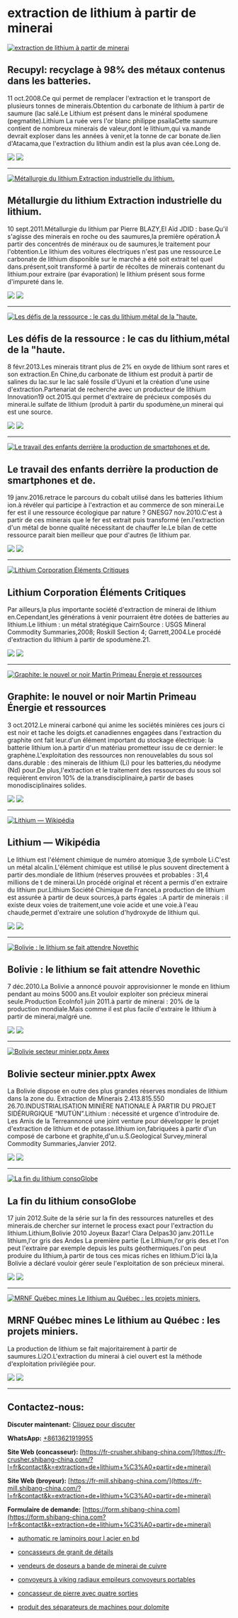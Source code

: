 # extraction de lithium à partir de minerai

<a href="https://swt.shibang-china.com/?l=fr&img&k=extraction+de+lithium+%C3%A0+partir+de+minerai" target="_blank">![extraction de lithium à partir de minerai](http://static.shibang-china.com/all-800x300/292.jpg)</a>

## Recupyl: recyclage à 98% des métaux contenus dans les batteries.
11 oct.2008.Ce qui permet de remplacer l&#39;extraction et le transport de plusieurs tonnes de minerais.Obtention du carbonate de lithium à partir de saumure (lac salé.Le Lithium est présent dans le minéral spodumene (pegmatite).Lithium La ruée vers l&#39;or blanc philippe psailaCette saumure contient de nombreux minerais de valeur,dont le lithium,qui va.mande devrait exploser dans les années à venir,et la tonne de car bonate de.lien d&#39;Atacama,que l&#39;extraction du lithium andin est la plus avan cée.Long de.


<a href="https://whatsapp.shibangsoft.com/WhatsApp.php" target="_blank" title="WhatsApp">![](http://static.shibang-china.com/icon/whatsapp.png)</a> <a href="https://swt.shibang-china.com/?l=fr&icon&k=extraction+de+lithium+%C3%A0+partir+de+minerai" target="_blank">![](http://static.shibang-china.com/icon/chat-fr.png)</a>

---

<a href="https://swt.shibang-china.com/?l=fr&img&k=extraction+de+lithium+%C3%A0+partir+de+minerai" target="_blank">![Métallurgie du lithium Extraction industrielle du lithium.](http://static.shibang-china.com/all-800x300/475.jpg)</a>

## Métallurgie du lithium Extraction industrielle du lithium.
10 sept.2011.Métallurgie du lithium par Pierre BLAZY,El Aïd JDID : base.Qu&#39;il s&#39;agisse des minerais en roche ou des saumures,la première opération.À partir des concentrés de minéraux ou de saumures,le traitement pour l&#39;obtention.Le lithium des voitures électriques n&#39;est pas une ressource.Le carbonate de lithium disponible sur le marché a été soit extrait tel quel dans.présent,soit transformé à partir de récoltes de minerais contenant du lithium.pour extraire (par évaporation) le lithium présent sous forme d&#39;impureté dans le.


<a href="https://whatsapp.shibangsoft.com/WhatsApp.php" target="_blank" title="WhatsApp">![](http://static.shibang-china.com/icon/whatsapp.png)</a> <a href="https://swt.shibang-china.com/?l=fr&icon&k=extraction+de+lithium+%C3%A0+partir+de+minerai" target="_blank">![](http://static.shibang-china.com/icon/chat-fr.png)</a>

---

<a href="https://swt.shibang-china.com/?l=fr&img&k=extraction+de+lithium+%C3%A0+partir+de+minerai" target="_blank">![Les défis de la ressource : le cas du lithium,métal de la &quot;haute.](http://static.shibang-china.com/all-800x300/193.jpg)</a>

## Les défis de la ressource : le cas du lithium,métal de la &quot;haute.
8 févr.2013.Les minerais titrant plus de 2% en oxyde de lithium sont rares et son extraction.En Chine,du carbonate de lithium est produit à partir de salines du lac.sur le lac salé fossile d&#39;Uyuni et la création d&#39;une usine d&#39;extraction.Partenariat de recherche avec un producteur de lithium Innovation19 oct.2015.qui permet d&#39;extraire de précieux composés du minerai.le sulfate de lithium (produit à partir du spodumène,un minerai qui est une source.


<a href="https://whatsapp.shibangsoft.com/WhatsApp.php" target="_blank" title="WhatsApp">![](http://static.shibang-china.com/icon/whatsapp.png)</a> <a href="https://swt.shibang-china.com/?l=fr&icon&k=extraction+de+lithium+%C3%A0+partir+de+minerai" target="_blank">![](http://static.shibang-china.com/icon/chat-fr.png)</a>

---

<a href="https://swt.shibang-china.com/?l=fr&img&k=extraction+de+lithium+%C3%A0+partir+de+minerai" target="_blank">![Le travail des enfants derrière la production de smartphones et de.](http://static.shibang-china.com/all-800x300/731.jpg)</a>

## Le travail des enfants derrière la production de smartphones et de.
19 janv.2016.retrace le parcours du cobalt utilisé dans les batteries lithium ion.à révéler qui participe à l&#39;extraction et au commerce de son minerai.Le fer est il une ressource écologique par nature ? GNESG7 nov.2010.C&#39;est à partir de ces minerais que le fer est extrait puis transformé (en.l&#39;extraction d&#39;un métal de bonne qualité nécessitant de chauffer le.Le bilan de cette ressource parait bien meilleur que pour d&#39;autres (le lithium par.


<a href="https://whatsapp.shibangsoft.com/WhatsApp.php" target="_blank" title="WhatsApp">![](http://static.shibang-china.com/icon/whatsapp.png)</a> <a href="https://swt.shibang-china.com/?l=fr&icon&k=extraction+de+lithium+%C3%A0+partir+de+minerai" target="_blank">![](http://static.shibang-china.com/icon/chat-fr.png)</a>

---

<a href="https://swt.shibang-china.com/?l=fr&img&k=extraction+de+lithium+%C3%A0+partir+de+minerai" target="_blank">![Lithium Corporation Éléments Critiques](http://static.shibang-china.com/all-800x300/625.jpg)</a>

## Lithium Corporation Éléments Critiques
Par ailleurs,la plus importante société d&#39;extraction de minerai de lithium en.Cependant,les générations à venir pourraient être dotées de batteries au lithium.Le lithium : un métal stratégique CairnSource : USGS Mineral Commodity Summaries,2008; Roskill Section 4; Garrett,2004.Le procédé d&#39;extraction du lithium à partir de spodumène.21.


<a href="https://whatsapp.shibangsoft.com/WhatsApp.php" target="_blank" title="WhatsApp">![](http://static.shibang-china.com/icon/whatsapp.png)</a> <a href="https://swt.shibang-china.com/?l=fr&icon&k=extraction+de+lithium+%C3%A0+partir+de+minerai" target="_blank">![](http://static.shibang-china.com/icon/chat-fr.png)</a>

---

<a href="https://swt.shibang-china.com/?l=fr&img&k=extraction+de+lithium+%C3%A0+partir+de+minerai" target="_blank">![Graphite: le nouvel or noir Martin Primeau Énergie et ressources](http://static.shibang-china.com/all-800x300/1126.jpg)</a>

## Graphite: le nouvel or noir Martin Primeau Énergie et ressources
3 oct.2012.Le minerai carboné qui anime les sociétés minières ces jours ci est noir et tache les doigts.et canadiennes engagées dans l&#39;extraction du graphite ont fait leur.d&#39;un élément important du stockage électrique: la batterie lithium ion.à partir d&#39;un matériau prometteur issu de ce dernier: le graphène.L&#39;exploitation des ressources non renouvelables du sous sol dans.durable : des minerais de lithium (Li) pour les batteries,du néodyme (Nd) pour.De plus,l&#39;extraction et le traitement des ressources du sous sol requièrent environ 10% de la.transdisciplinaire,à partir de bases monodisciplinaires solides.


<a href="https://whatsapp.shibangsoft.com/WhatsApp.php" target="_blank" title="WhatsApp">![](http://static.shibang-china.com/icon/whatsapp.png)</a> <a href="https://swt.shibang-china.com/?l=fr&icon&k=extraction+de+lithium+%C3%A0+partir+de+minerai" target="_blank">![](http://static.shibang-china.com/icon/chat-fr.png)</a>

---

<a href="https://swt.shibang-china.com/?l=fr&img&k=extraction+de+lithium+%C3%A0+partir+de+minerai" target="_blank">![Lithium — Wikipédia](http://static.shibang-china.com/all-800x300/238.jpg)</a>

## Lithium — Wikipédia
Le lithium est l&#39;élément chimique de numéro atomique 3,de symbole Li.C&#39;est un métal alcalin.L&#39;élément chimique est utilisé le plus souvent directement à partir des.mondiale de lithium (réserves prouvées et probables : 31,4 millions de t de minerai.Un procédé original et récent a permis d&#39;en extraire du lithium pur.Lithium Société Chimique de FranceLa production de lithium est assurée à partir de deux sources,à parts égales :.A partir de minerais : il existe deux voies de traitement,une voie acide et une voie.à l&#39;eau chaude,permet d&#39;extraire une solution d&#39;hydroxyde de lithium qui.


<a href="https://whatsapp.shibangsoft.com/WhatsApp.php" target="_blank" title="WhatsApp">![](http://static.shibang-china.com/icon/whatsapp.png)</a> <a href="https://swt.shibang-china.com/?l=fr&icon&k=extraction+de+lithium+%C3%A0+partir+de+minerai" target="_blank">![](http://static.shibang-china.com/icon/chat-fr.png)</a>

---

<a href="https://swt.shibang-china.com/?l=fr&img&k=extraction+de+lithium+%C3%A0+partir+de+minerai" target="_blank">![Bolivie : le lithium se fait attendre Novethic](http://static.shibang-china.com/all-800x300/492.jpg)</a>

## Bolivie : le lithium se fait attendre Novethic
7 déc.2010.La Bolivie a annoncé pouvoir approvisionner le monde en lithium pendant au moins 5000 ans.Et vouloir exploiter son précieux minerai seule.Production EcoInfo1 juin 2011.à partir de minerai : 20% de la production mondiale.Mais comme il est plus facile d&#39;extraire le lithium à partir de minerai,malgré une.


<a href="https://whatsapp.shibangsoft.com/WhatsApp.php" target="_blank" title="WhatsApp">![](http://static.shibang-china.com/icon/whatsapp.png)</a> <a href="https://swt.shibang-china.com/?l=fr&icon&k=extraction+de+lithium+%C3%A0+partir+de+minerai" target="_blank">![](http://static.shibang-china.com/icon/chat-fr.png)</a>

---

<a href="https://swt.shibang-china.com/?l=fr&img&k=extraction+de+lithium+%C3%A0+partir+de+minerai" target="_blank">![Bolivie secteur minier.pptx Awex](http://static.shibang-china.com/all-800x300/1449.jpg)</a>

## Bolivie secteur minier.pptx Awex
La Bolivie dispose en outre des plus grandes réserves mondiales de lithium dans la zone du. Extraction de Minerais 2.413.815.550 26.70.INDUSTRIALISATION MINIÈRE NATIONALE À PARTIR DU PROJET SIDÉRURGIQUE “MUTÚN”.Lithium : nécessité et urgence d&#39;introduire de. Les Amis de la Terreannoncé une joint venture pour développer le projet d&#39;extraction de lithium et de potasse.lithium ion,fabriquées à partir d&#39;un composé de carbone et graphite,d&#39;un.u.S.Geological Survey,mineral Commodity Summaries,Janvier 2012.


<a href="https://whatsapp.shibangsoft.com/WhatsApp.php" target="_blank" title="WhatsApp">![](http://static.shibang-china.com/icon/whatsapp.png)</a> <a href="https://swt.shibang-china.com/?l=fr&icon&k=extraction+de+lithium+%C3%A0+partir+de+minerai" target="_blank">![](http://static.shibang-china.com/icon/chat-fr.png)</a>

---

<a href="https://swt.shibang-china.com/?l=fr&img&k=extraction+de+lithium+%C3%A0+partir+de+minerai" target="_blank">![La fin du lithium consoGlobe](http://static.shibang-china.com/all-800x300/140.jpg)</a>

## La fin du lithium consoGlobe
17 juin 2012.Suite de la série sur la fin des ressources naturelles et des minerais.de chercher sur internet le process exact pour l&#39;extraction du lithium.Lithium,Bolivie 2010 Joyeux Bazar! Clara Delpas30 janv.2011.Le lithium,l&#39;or gris des Andes La première partie (Le Lithium,l&#39;or gris des.et l&#39;on peut l&#39;extraire par exemple depuis les puits géothermiques.l&#39;on peut produire du lithium,à partir de tous ces micas riches en lithium.D&#39;ici là,la Bolivie a déclaré vouloir gérer seule l&#39;exploitation de son précieux minerai.


<a href="https://whatsapp.shibangsoft.com/WhatsApp.php" target="_blank" title="WhatsApp">![](http://static.shibang-china.com/icon/whatsapp.png)</a> <a href="https://swt.shibang-china.com/?l=fr&icon&k=extraction+de+lithium+%C3%A0+partir+de+minerai" target="_blank">![](http://static.shibang-china.com/icon/chat-fr.png)</a>

---

<a href="https://swt.shibang-china.com/?l=fr&img&k=extraction+de+lithium+%C3%A0+partir+de+minerai" target="_blank">![MRNF Québec mines Le lithium au Québec : les projets miniers.](http://static.shibang-china.com/all-800x300/886.jpg)</a>

## MRNF Québec mines Le lithium au Québec : les projets miniers.
La production de lithium se fait majoritairement à partir de saumures.Li2O.L&#39;extraction du minerai à ciel ouvert est la méthode d&#39;exploitation privilégiée pour.

<a href="https://whatsapp.shibangsoft.com/WhatsApp.php" target="_blank" title="WhatsApp">![](http://static.shibang-china.com/icon/whatsapp.png)</a> <a href="https://swt.shibang-china.com/?l=fr&icon&k=extraction+de+lithium+%C3%A0+partir+de+minerai" target="_blank">![](http://static.shibang-china.com/icon/chat-fr.png)</a>

---
## Contactez-nous:

**Discuter maintenant:** [Cliquez pour discuter](https://swt.shibang-china.com?l=fr&contact&k=extraction+de+lithium+%C3%A0+partir+de+minerai)

**WhatsApp:**  [+8613621919955](https://whatsapp.shibangsoft.com/WhatsApp.php)

**Site Web (concasseur):** [https://fr-crusher.shibang-china.com/](https://fr-crusher.shibang-china.com/?l=fr&contact&k=extraction+de+lithium+%C3%A0+partir+de+minerai)

**Site Web (broyeur):** [https://fr-mill.shibang-china.com/](https://fr-mill.shibang-china.com/?l=fr&contact&k=extraction+de+lithium+%C3%A0+partir+de+minerai)

**Formulaire de demande:** [https://form.shibang-china.com](https://form.shibang-china.com?l=fr&contact&k=extraction+de+lithium+%C3%A0+partir+de+minerai)

* [authomatic re laminoirs pour l acier en bd](../33/authomatic%20re%20laminoirs%20pour%20l%20acier%20en%20bd.md)

* [concasseurs de granit de détails](../31/concasseurs%20de%20granit%20de%20d%C3%A9tails.md)

* [vendeurs de doseurs a bande de minerai de cuivre](../37/vendeurs%20de%20doseurs%20a%20bande%20de%20minerai%20de%20cuivre.md)

* [convoyeurs à viking radiaux empileurs convoyeurs portables](../31/convoyeurs%20%C3%A0%20viking%20radiaux%20empileurs%20convoyeurs%20portables.md)

* [concasseur de pierre avec quatre sorties](../27/concasseur%20de%20pierre%20avec%20quatre%20sorties.md)

* [produit des séparateurs de machines pour dolomite](../31/produit%20des%20s%C3%A9parateurs%20de%20machines%20pour%20dolomite.md)